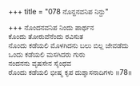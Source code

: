 +++
title = "078 ನೊನ್ದನವನಿಪ ನಿನ್ದು"

+++
ನೊಂದನವನಿಪ ನಿಂದು ಪಾರ್ಥನ  
ಕೊಂದು ತೋರುವೆನೆಂದು ರವಿಸುತ  
ನೊಂದು ಕಡೆಯಲಿ ಮೊಳಗಿದನು ಬಲು ಬಿಲ್ಲ ಜೇವಡೆದು  
ಒಂದು ಕಡೆಯಲಿ ಮಸಗಿದರು ಗುರು  
ನಂದನನು ವೃಷಸೇನ ಸೈಂಧವ  
ರೊಂದು ಕಡೆಯಲಿ ಭೀಷ್ಮ ಕೃಪ ದುಶ್ಶಾಸನಾದಿಗಳು      ॥78॥